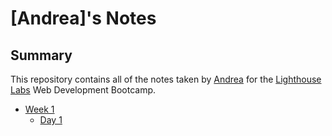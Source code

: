 # [Andrea]'s Notes

## Summary

This repository contains all of the notes taken by [Andrea](https://github.com/andmast/lighthouse-web-notes) for the [Lighthouse Labs](http://lighthouse-labs.thinkific.com/) Web Development Bootcamp.

* [Week 1](/Week_1)
  * [Day 1](/Week_1/Day_1)